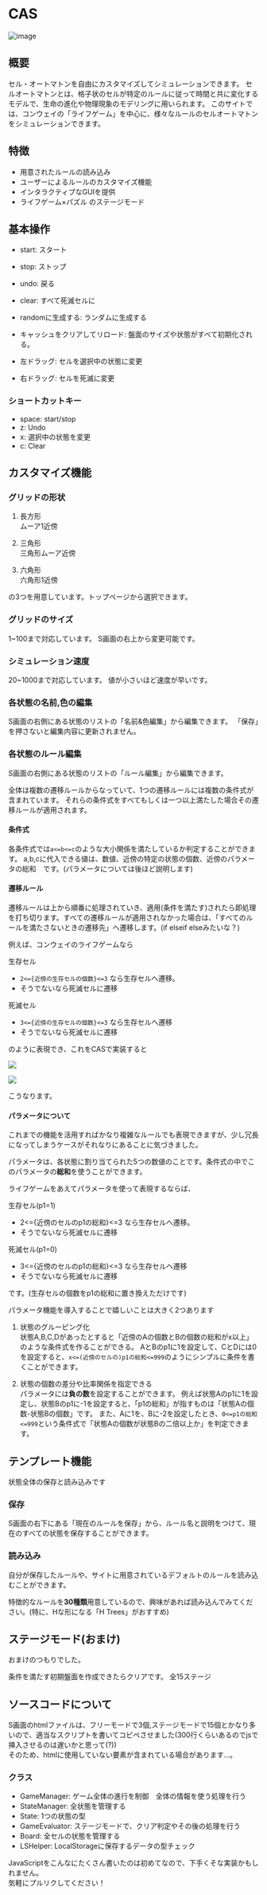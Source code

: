# CAS
![image](https://github.com/user-attachments/assets/1d8bfc03-9846-4035-b126-6d90c5374410)
## 概要
セル・オートマトンを自由にカスタマイズしてシミュレーションできます。
セルオートマトンとは、格子状のセルが特定のルールに従って時間と共に変化するモデルで、生命の進化や物理現象のモデリングに用いられます。
このサイトでは、コンウェイの「ライフゲーム」を中心に、様々なルールのセルオートマトンをシミュレーションできます。

## 特徴
- 用意されたルールの読み込み
- ユーザーによるルールのカスタマイズ機能
- インタラクティブなGUIを提供
- ライフゲーム×パズル のステージモード


## 基本操作
- start: スタート
- stop: ストップ
- undo: 戻る
- clear: すべて死滅セルに
- randomに生成する: ランダムに生成する
- キャッシュをクリアしてリロード: 盤面のサイズや状態がすべて初期化される。



- 左ドラッグ: セルを選択中の状態に変更
- 右ドラッグ: セルを死滅に変更


### ショートカットキー
- space: start/stop
- z: Undo
- x: 選択中の状態を変更
- c: Clear

## カスタマイズ機能

### グリッドの形状
1. 長方形  
ムーア1近傍

1. 三角形  
三角形ムーア近傍

1. 六角形  
六角形1近傍


の3つを用意しています。トップページから選択できます。

### グリッドのサイズ
1~100まで対応しています。
S画面の右上から変更可能です。

### シミュレーション速度
20~1000まで対応しています。
値が小さいほど速度が早いです。

### 各状態の名前,色の編集
S画面の右側にある状態のリストの「名前&色編集」から編集できます。
「保存」を押さないと編集内容に更新されません。

### 各状態のルール編集
S画面の右側にある状態のリストの「ルール編集」から編集できます。

全体は複数の遷移ルールからなっていて、1つの遷移ルールには複数の条件式が含まれています。
それらの条件式をすべてもしくは一つ以上満たした場合その遷移ルールが適用されます。

#### 条件式
各条件式では`a<=b<=c`のような大小関係を満たしているか判定することができます。
a,b,cに代入できる値は、数値、近傍の特定の状態の個数、近傍のパラメータの総和　です。(パラメータについては後ほど説明します)

#### 遷移ルール
遷移ルールは上から順番に処理されていき、適用(条件を満たす)されたら即処理を打ち切ります。すべての遷移ルールが適用されなかった場合は、「すべてのルールを満たさないときの遷移先」へ遷移します。(if elseif elseみたいな？)

例えば、コンウェイのライフゲームなら

生存セル
- `2<={近傍の生存セルの個数}<=3` なら生存セルへ遷移。
- そうでないなら死滅セルに遷移

死滅セル
- `3<={近傍の生存セルの個数}<=3` なら生存セルへ遷移
- そうでないなら死滅セルに遷移

のように表現でき、これをCASで実装すると

![](https://github.com/user-attachments/assets/ffbf1576-39fd-4a3b-bb4b-14a8f8b022ee)

![](https://github.com/user-attachments/assets/1b8fe25c-5d92-4b8d-8deb-657c2f32af5f)


こうなります。

#### パラメータについて
これまでの機能を活用すればかなり複雑なルールでも表現できますが、少し冗長になってしまうケースがそれなりにあることに気づきました。

パラメータは、各状態に割り当てられた5つの数値のことです。条件式の中でこのパラメータの**総和**を使うことができます。

ライフゲームをあえてパラメータを使って表現するならば、

生存セル(p1=1)
- 2<={近傍のセルのp1の総和}<=3 なら生存セルへ遷移。
- そうでないなら死滅セルに遷移

死滅セル(p1=0)
- 3<={近傍のセルのp1の総和}<=3 なら生存セルへ遷移
- そうでないなら死滅セルに遷移

です。(生存セルの個数をp1の総和に置き換えただけです)


パラメータ機能を導入することで嬉しいことは大きく2つあります


1. 状態のグルーピング化  
状態A,B,C,Dがあったとすると「近傍のAの個数とBの個数の総和がx以上」のような条件式を作ることができる。
AとBのp1に1を設定して、CとDには0を設定すると、`x<=(近傍のセルの)p1の総和<=999`のようにシンプルに条件を書くことができます。

2. 状態の個数の差分や比率関係を指定できる  
パラメータには**負の数**を設定することができます。
例えば状態Aのp1に1を設定し、状態Bのp1に-1を設定すると、「p1の総和」が指すものは「状態Aの個数-状態Bの個数」です。
また、Aに1を、Bに-2を設定したとき、`0<=p1の総和<=999`という条件式で「状態Aの個数が状態Bの二倍以上か」を判定できます。


## テンプレート機能
状態全体の保存と読み込みです

### 保存
S画面の右下にある「現在のルールを保存」から、ルール名と説明をつけて、現在のすべての状態を保存することができます。

### 読み込み
自分が保存したルールや、サイトに用意されているデフォルトのルールを読み込むことができます。

特徴的なルールを**30種類**用意しているので、興味があれば読み込んでみてください。(特に、Hな形になる「H Trees」がおすすめ)

## ステージモード(おまけ)
おまけのつもりでした。

条件を満たす初期盤面を作成できたらクリアです。
全15ステージ



## ソースコードについて
S画面のhtmlファイルは、フリーモードで3個,ステージモードで15個とかなり多いので、適当なスクリプトを書いてコピペさせました(300行くらいあるのでjsで挿入させるのは遅いかと思って(?))  
そのため、htmlに使用していない要素が含まれている場合があります...。


### クラス
- GameManager: ゲーム全体の進行を制御　全体の情報を使う処理を行う
- StateManager: 全状態を管理する
- State: 1つの状態の型
- GameEvaluator: ステージモードで、クリア判定やその後の処理を行う
- Board: 全セルの状態を管理する
- LSHelper: LocalStorageに保存するデータの型チェック


JavaScriptをこんなにたくさん書いたのは初めてなので、下手くそな実装かもしれません。  
気軽にプルリクしてください！
